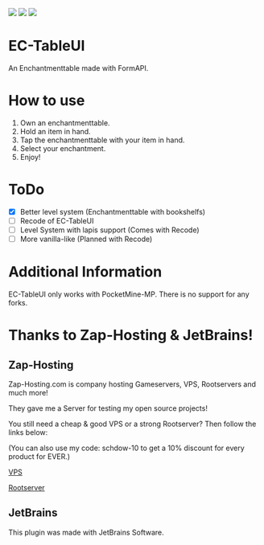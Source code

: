 [![](https://poggit.pmmp.io/shield.state/EC-TableUI)](https://poggit.pmmp.io/p/EC-TableUI)
[![](https://poggit.pmmp.io/shield.api/EC-TableUI)](https://poggit.pmmp.io/p/EC-TableUI)
[![](https://img.shields.io/discord/323953253458903040.svg)](https://discord.gg/ekUFD8z)
# EC-TableUI
An Enchantmenttable made with FormAPI.

# How to use
1. Own an enchantmenttable.
2. Hold an item in hand.
3. Tap the enchantmenttable with your item in hand.
4. Select your enchantment.
5. Enjoy!

# ToDo
- [X] Better level system (Enchantmenttable with bookshelfs)
- [ ] Recode of EC-TableUI
- [ ] Level System with lapis support (Comes with Recode)
- [ ] More vanilla-like (Planned with Recode)

# Additional Information
EC-TableUI only works with PocketMine-MP. There is no support for any forks.
# Thanks to Zap-Hosting & JetBrains!
## Zap-Hosting
Zap-Hosting.com is company hosting Gameservers, VPS, Rootservers and much more!

They gave me a Server for testing my open source projects!

You still need a cheap & good VPS or a strong Rootserver? Then follow the links below:

(You can also use my code: schdow-10 to get a 10% discount for every product for EVER.)

[VPS](https://zap-hosting.com/schdowvserver)

[Rootserver](https://zap-hosting.com/schdowroot)
## JetBrains
This plugin was made with JetBrains Software.
